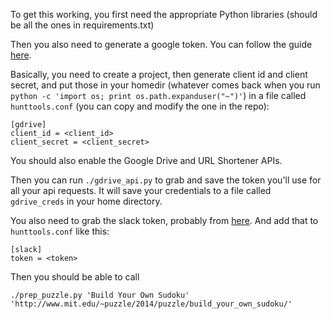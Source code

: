 To get this working, you first need the appropriate Python libraries (should be all the ones in requirements.txt)

Then you also need to generate a google token. You can follow the guide [here](https://developers.google.com/drive/web/quickstart/quickstart-python#step_1_enable_the_drive_api).

Basically, you need to create a project, then generate client id and client secret, and put those in your homedir (whatever comes back when you run `python -c 'import os; print os.path.expanduser("~")'`) in a file called `hunttools.conf` (you can copy and modify the one in the repo):

```
[gdrive]
client_id = <client_id>
client_secret = <client_secret>
```

You should also enable the Google Drive and URL Shortener APIs.

Then you can run `./gdrive_api.py` to grab and save the token you'll use for all your api requests. It will save your credentials to a file called `gdrive_creds` in your home directory.

You also need to grab the slack token, probably from [here](https://api.slack.com/web#auth). And add that to `hunttools.conf` like this:
    
```
[slack]
token = <token>
```

Then you should be able to call
```
./prep_puzzle.py 'Build Your Own Sudoku' 'http://www.mit.edu/~puzzle/2014/puzzle/build_your_own_sudoku/'
```
